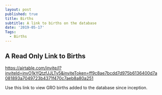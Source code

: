 ```yaml
---
layout: post
published: true
title: Births
subtitle: A link to births on the database
date: '2019-05-17'
Tags:
  - Births
---
```

## A Read Only Link to Births

https://airtable.com/invite/l?inviteId=invO1kYQtzfJJLTv5&inviteToken=ff9c8ae7bcdd7d975b6136400d7a081893a7049723b4371f470c7aeb8a80a251

Use this link to view GRO births added to the database since inception.
